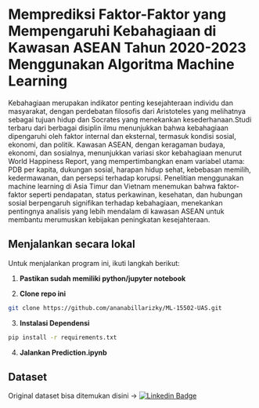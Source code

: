 ﻿# Memprediksi Faktor-Faktor yang Mempengaruhi Kebahagiaan di Kawasan ASEAN Tahun 2020-2023 Menggunakan Algoritma Machine Learning
 
Kebahagiaan merupakan indikator penting kesejahteraan individu dan masyarakat, dengan perdebatan filosofis dari Aristoteles yang melihatnya sebagai tujuan hidup dan Socrates yang menekankan kesederhanaan.Studi terbaru dari berbagai disiplin ilmu menunjukkan bahwa kebahagiaan dipengaruhi oleh faktor internal dan eksternal, termasuk kondisi sosial, ekonomi, dan politik. Kawasan ASEAN, dengan keragaman budaya, ekonomi, dan sosialnya, menunjukkan variasi skor kebahagiaan menurut World Happiness Report, yang mempertimbangkan enam variabel utama: PDB per kapita, dukungan sosial, harapan hidup sehat, kebebasan memilih, kedermawanan, dan persepsi terhadap korupsi. Penelitian menggunakan machine learning di Asia Timur dan Vietnam menemukan bahwa faktor-faktor seperti pendapatan, status perkawinan, kesehatan, dan hubungan sosial berpengaruh signifikan terhadap kebahagiaan, menekankan pentingnya analisis yang lebih mendalam di kawasan ASEAN untuk membantu merumuskan kebijakan peningkatan kesejahteraan.

## Menjalankan secara lokal
Untuk menjalankan program ini, ikuti langkah berikut:
1. **Pastikan sudah memiliki python/jupyter notebook**
   
3. **Clone repo ini** 
 ```bash
git clone https://github.com/ananabillarizky/ML-15502-UAS.git
 ```

3. **Instalasi Dependensi**
  ```bash
pip install -r requirements.txt
 ```

4. **Jalankan Prediction.ipynb**

## Dataset
Original dataset bisa ditemukan disini -> [![Linkedin Badge](https://img.shields.io/badge/Kaggle-blue?style=flat&logo=kaggle&logoColor=white)](https://www.kaggle.com/datasets/sazidthe1/global-happiness-scores-and-factors)
